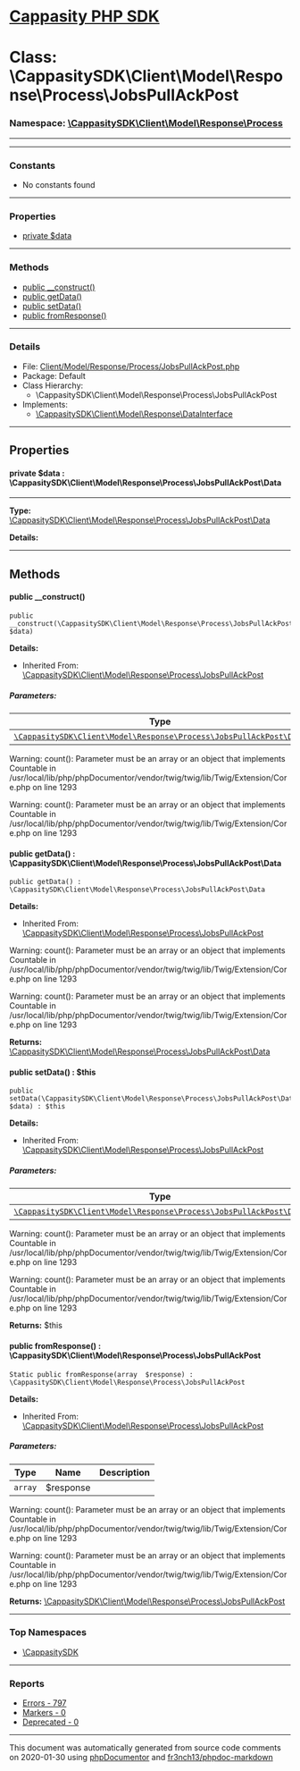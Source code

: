 # [Cappasity PHP SDK](../home.md)

# Class: \CappasitySDK\Client\Model\Response\Process\JobsPullAckPost
### Namespace: [\CappasitySDK\Client\Model\Response\Process](../namespaces/CappasitySDK.Client.Model.Response.Process.md)
---
---
### Constants
* No constants found
---
### Properties
* [private $data](../classes/CappasitySDK.Client.Model.Response.Process.JobsPullAckPost.md#property_data)
---
### Methods
* [public __construct()](../classes/CappasitySDK.Client.Model.Response.Process.JobsPullAckPost.md#method___construct)
* [public getData()](../classes/CappasitySDK.Client.Model.Response.Process.JobsPullAckPost.md#method_getData)
* [public setData()](../classes/CappasitySDK.Client.Model.Response.Process.JobsPullAckPost.md#method_setData)
* [public fromResponse()](../classes/CappasitySDK.Client.Model.Response.Process.JobsPullAckPost.md#method_fromResponse)
---
### Details
* File: [Client/Model/Response/Process/JobsPullAckPost.php](../files/Client.Model.Response.Process.JobsPullAckPost.md)
* Package: Default
* Class Hierarchy:
  * \CappasitySDK\Client\Model\Response\Process\JobsPullAckPost
* Implements:
  * [\CappasitySDK\Client\Model\Response\DataInterface](../classes/CappasitySDK.Client.Model.Response.DataInterface.md)
---
## Properties
<a name="property_data"></a>
#### private $data : \CappasitySDK\Client\Model\Response\Process\JobsPullAckPost\Data
---
**Type:** <a href="../classes/CappasitySDK.Client.Model.Response.Process.JobsPullAckPost.Data.html">\CappasitySDK\Client\Model\Response\Process\JobsPullAckPost\Data</a>

**Details:**



---
## Methods
<a name="method___construct" class="anchor"></a>
#### public __construct() 

```
public __construct(\CappasitySDK\Client\Model\Response\Process\JobsPullAckPost\Data  $data) 
```

**Details:**
* Inherited From: [\CappasitySDK\Client\Model\Response\Process\JobsPullAckPost](../classes/CappasitySDK.Client.Model.Response.Process.JobsPullAckPost.md)
##### Parameters:
| Type | Name | Description |
| ---- | ---- | ----------- |
| <code><a href="../classes/CappasitySDK.Client.Model.Response.Process.JobsPullAckPost.Data.html">\CappasitySDK\Client\Model\Response\Process\JobsPullAckPost\Data</a></code> | $data  |  |

Warning: count(): Parameter must be an array or an object that implements Countable in /usr/local/lib/php/phpDocumentor/vendor/twig/twig/lib/Twig/Extension/Core.php on line 1293

Warning: count(): Parameter must be an array or an object that implements Countable in /usr/local/lib/php/phpDocumentor/vendor/twig/twig/lib/Twig/Extension/Core.php on line 1293




<a name="method_getData" class="anchor"></a>
#### public getData() : \CappasitySDK\Client\Model\Response\Process\JobsPullAckPost\Data

```
public getData() : \CappasitySDK\Client\Model\Response\Process\JobsPullAckPost\Data
```

**Details:**
* Inherited From: [\CappasitySDK\Client\Model\Response\Process\JobsPullAckPost](../classes/CappasitySDK.Client.Model.Response.Process.JobsPullAckPost.md)

Warning: count(): Parameter must be an array or an object that implements Countable in /usr/local/lib/php/phpDocumentor/vendor/twig/twig/lib/Twig/Extension/Core.php on line 1293

Warning: count(): Parameter must be an array or an object that implements Countable in /usr/local/lib/php/phpDocumentor/vendor/twig/twig/lib/Twig/Extension/Core.php on line 1293

**Returns:** <a href="../classes/CappasitySDK.Client.Model.Response.Process.JobsPullAckPost.Data.html">\CappasitySDK\Client\Model\Response\Process\JobsPullAckPost\Data</a>


<a name="method_setData" class="anchor"></a>
#### public setData() : $this

```
public setData(\CappasitySDK\Client\Model\Response\Process\JobsPullAckPost\Data  $data) : $this
```

**Details:**
* Inherited From: [\CappasitySDK\Client\Model\Response\Process\JobsPullAckPost](../classes/CappasitySDK.Client.Model.Response.Process.JobsPullAckPost.md)
##### Parameters:
| Type | Name | Description |
| ---- | ---- | ----------- |
| <code><a href="../classes/CappasitySDK.Client.Model.Response.Process.JobsPullAckPost.Data.html">\CappasitySDK\Client\Model\Response\Process\JobsPullAckPost\Data</a></code> | $data  |  |

Warning: count(): Parameter must be an array or an object that implements Countable in /usr/local/lib/php/phpDocumentor/vendor/twig/twig/lib/Twig/Extension/Core.php on line 1293

Warning: count(): Parameter must be an array or an object that implements Countable in /usr/local/lib/php/phpDocumentor/vendor/twig/twig/lib/Twig/Extension/Core.php on line 1293

**Returns:** $this


<a name="method_fromResponse" class="anchor"></a>
#### public fromResponse() : \CappasitySDK\Client\Model\Response\Process\JobsPullAckPost

```
Static public fromResponse(array  $response) : \CappasitySDK\Client\Model\Response\Process\JobsPullAckPost
```

**Details:**
* Inherited From: [\CappasitySDK\Client\Model\Response\Process\JobsPullAckPost](../classes/CappasitySDK.Client.Model.Response.Process.JobsPullAckPost.md)
##### Parameters:
| Type | Name | Description |
| ---- | ---- | ----------- |
| <code>array</code> | $response  |  |

Warning: count(): Parameter must be an array or an object that implements Countable in /usr/local/lib/php/phpDocumentor/vendor/twig/twig/lib/Twig/Extension/Core.php on line 1293

Warning: count(): Parameter must be an array or an object that implements Countable in /usr/local/lib/php/phpDocumentor/vendor/twig/twig/lib/Twig/Extension/Core.php on line 1293

**Returns:** <a href="../classes/CappasitySDK.Client.Model.Response.Process.JobsPullAckPost.html">\CappasitySDK\Client\Model\Response\Process\JobsPullAckPost</a>



---

### Top Namespaces

* [\CappasitySDK](../namespaces/CappasitySDK.html.md)

---

### Reports
* [Errors - 797](../reports/errors.md)
* [Markers - 0](../reports/markers.md)
* [Deprecated - 0](../reports/deprecated.md)

---

This document was automatically generated from source code comments on 2020-01-30 using [phpDocumentor](http://www.phpdoc.org/) and [fr3nch13/phpdoc-markdown](https://github.com/fr3nch13/phpdoc-markdown)
